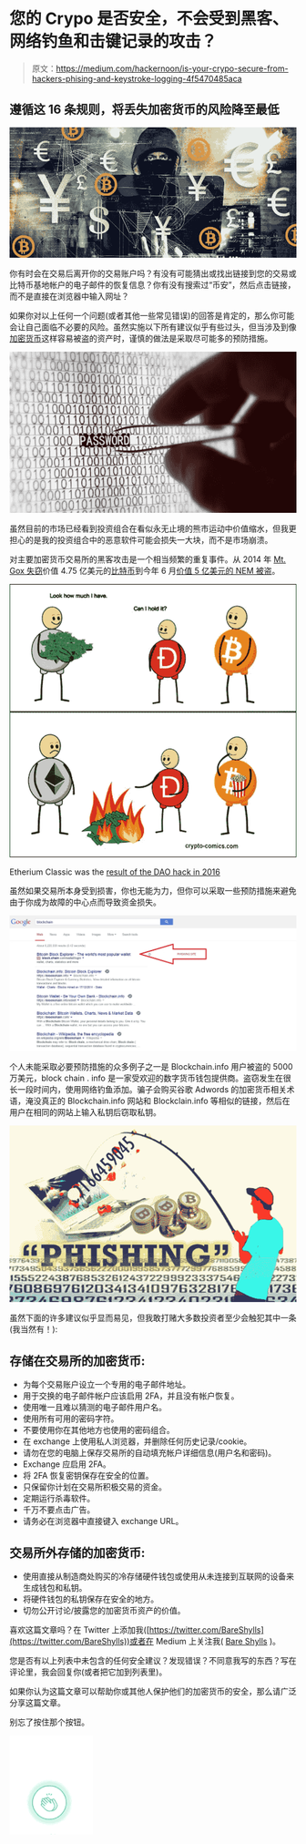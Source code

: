 # 您的 Crypo 是否安全，不会受到黑客、网络钓鱼和击键记录的攻击？

> 原文：<https://medium.com/hackernoon/is-your-crypo-secure-from-hackers-phising-and-keystroke-logging-4f5470485aca>

## 遵循这 16 条规则，将丢失加密货币的风险降至最低

![](img/2bdd8f95acab233a617771014d14f8a7.png)

你有时会在交易后离开你的交易账户吗？有没有可能猜出或找出链接到您的交易或比特币基地帐户的电子邮件的恢复信息？你有没有搜索过“币安”，然后点击链接，而不是直接在浏览器中输入网址？

如果你对以上任何一个问题(或者其他一些常见错误)的回答是肯定的，那么你可能会让自己面临不必要的风险。虽然实施以下所有建议似乎有些过头，但当涉及到像[加密货币](https://hackernoon.com/tagged/cryptocurrency)这样容易被盗的资产时，谨慎的做法是采取尽可能多的预防措施。

![](img/37eece42b4513d304e7503fde9920235.png)

虽然目前的市场已经看到投资组合在看似永无止境的熊市运动中价值缩水，但我更担心的是我的投资组合中的恶意软件可能会损失一大块，而不是市场崩溃。

对主要加密货币交易所的黑客攻击是一个相当频繁的重复事件。从 2014 年 [Mt. Gox 失窃](https://blockgeeks.com/guides/cryptocurrency-hacks/)价值 4.75 亿美元的[比特币](https://hackernoon.com/tagged/bitcoin)到今年 6 月[价值 5 亿美元的 NEM 被盗](http://fortune.com/2018/01/31/coincheck-hack-how/)。

![](img/844b01e46b6de393ea543817ed8caf60.png)

Etherium Classic was the [result of the DAO hack in 2016](https://blockgeeks.com/guides/cryptocurrency-hacks/)

虽然如果交易所本身受到损害，你也无能为力，但你可以采取一些预防措施来避免由于你成为故障的中心点而导致资金损失。

![](img/bae51931dff7ad5a0ea5d12f70e3c43a.png)

个人未能采取必要预防措施的众多例子之一是 Blockchain.info 用户被盗的 5000 万美元，block chain . info 是一家受欢迎的数字货币钱包提供商。盗窃发生在很长一段时间内，使用网络钓鱼添加。骗子会购买谷歌 Adwords 的加密货币相关术语，淹没真正的 Blockchain.info 网站和 Blockclain.info 等相似的链接，然后在用户在相同的网站上输入私钥后窃取私钥。

![](img/d4a9ffd77382f035ebd8c12475f30402.png)

虽然下面的许多建议似乎显而易见，但我敢打赌大多数投资者至少会触犯其中一条(我当然有！):

## 存储在交易所的加密货币:

*   为每个交易账户设立一个专用的电子邮件地址。
*   用于交换的电子邮件帐户应该启用 2FA，并且没有帐户恢复。
*   使用唯一且难以猜测的电子邮件用户名。
*   使用所有可用的密码字符。
*   不要使用你在其他地方也使用的密码组合。
*   在 exchange 上使用私人浏览器，并删除任何历史记录/cookie。
*   请勿在您的电脑上保存交易所的自动填充帐户详细信息(用户名和密码)。
*   Exchange 应启用 2FA。
*   将 2FA 恢复密钥保存在安全的位置。
*   只保留你计划在交易所积极交易的资金。
*   定期运行杀毒软件。
*   千万不要点击广告。
*   请务必在浏览器中直接键入 exchange URL。

## 交易所外存储的加密货币:

*   使用直接从制造商处购买的冷存储硬件钱包或使用从未连接到互联网的设备来生成钱包和私钥。
*   将硬件钱包的私钥保存在安全的地方。
*   切勿公开讨论/披露您的加密货币资产的价值。

喜欢这篇文章吗？在 Twitter 上添加我([https://twitter.com/BareShylls](https://twitter.com/BareShylls))或者在 Medium 上关注我( [Bare Shylls](https://medium.com/u/1e7aa51bf607?source=post_page-----4f5470485aca--------------------------------) )。

您是否有以上列表中未包含的任何安全建议？发现错误？不同意我写的东西？写在评论里，我会回复你(或者把它加到列表里)。

如果你认为这篇文章可以帮助你或其他人保护他们的加密货币的安全，那么请广泛分享这篇文章。

别忘了按住那个按钮。

![](img/f1fcdf498ea6207a0498e6e0750fd2ca.png)
